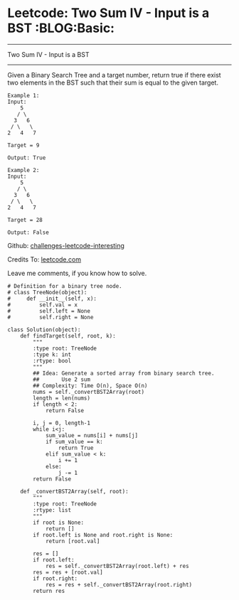 # Leetcode: Two Sum IV - Input is a BST     :BLOG:Basic:


---

Two Sum IV - Input is a BST  

---

Given a Binary Search Tree and a target number, return true if there exist two elements in the BST such that their sum is equal to the given target.  

    Example 1:
    Input: 
        5
       / \
      3   6
     / \   \
    2   4   7
    
    Target = 9
    
    Output: True

    Example 2:
    Input: 
        5
       / \
      3   6
     / \   \
    2   4   7
    
    Target = 28
    
    Output: False

Github: [challenges-leetcode-interesting](https://github.com/DennyZhang/challenges-leetcode-interesting/tree/master/two-sum-iv-input-is-a-bst)  

Credits To: [leetcode.com](https://leetcode.com/problems/two-sum-iv-input-is-a-bst/description/)  

Leave me comments, if you know how to solve.  

    # Definition for a binary tree node.
    # class TreeNode(object):
    #     def __init__(self, x):
    #         self.val = x
    #         self.left = None
    #         self.right = None
    
    class Solution(object):
        def findTarget(self, root, k):
            """
            :type root: TreeNode
            :type k: int
            :rtype: bool
            """
            ## Idea: Generate a sorted array from binary search tree.
            ##       Use 2 sum
            ## Complexity: Time O(n), Space O(n)
            nums = self._convertBST2Array(root)
            length = len(nums)
            if length < 2:
                return False
    
            i, j = 0, length-1
            while i<j:
                sum_value = nums[i] + nums[j]
                if sum_value == k:
                    return True
                elif sum_value < k:
                    i += 1
                else:
                    j -= 1
            return False
    
        def _convertBST2Array(self, root):
            """
            :type root: TreeNode
            :rtype: list
            """
            if root is None:
                return []
            if root.left is None and root.right is None:
                return [root.val]
    
            res = []
            if root.left:
                res = self._convertBST2Array(root.left) + res
            res = res + [root.val]
            if root.right:
                res = res + self._convertBST2Array(root.right)
            return res